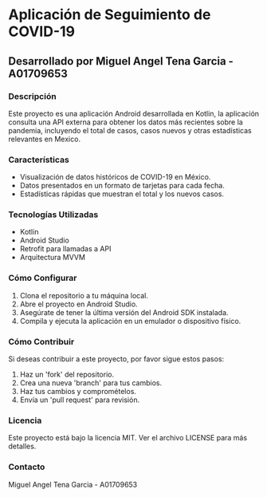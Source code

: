 # Aplicación de Seguimiento de COVID-19
## Desarrollado por Miguel Angel Tena Garcia - A01709653

### Descripción
Este proyecto es una aplicación Android desarrollada en Kotlin, la aplicación consulta una API externa para obtener los datos más recientes sobre la pandemia, incluyendo el total de casos, casos nuevos y otras estadísticas relevantes en Mexico.

### Características
- Visualización de datos históricos de COVID-19 en México.
- Datos presentados en un formato de tarjetas para cada fecha.
- Estadísticas rápidas que muestran el total y los nuevos casos.


### Tecnologías Utilizadas
- Kotlin
- Android Studio
- Retrofit para llamadas a API
- Arquitectura MVVM

### Cómo Configurar
1. Clona el repositorio a tu máquina local.
2. Abre el proyecto en Android Studio.
3. Asegúrate de tener la última versión del Android SDK instalada.
4. Compila y ejecuta la aplicación en un emulador o dispositivo físico.

### Cómo Contribuir
Si deseas contribuir a este proyecto, por favor sigue estos pasos:
1. Haz un 'fork' del repositorio.
2. Crea una nueva 'branch' para tus cambios.
3. Haz tus cambios y compromételos.
4. Envía un 'pull request' para revisión.

### Licencia
Este proyecto está bajo la licencia MIT. Ver el archivo LICENSE para más detalles.

### Contacto
Miguel Angel Tena Garcia - A01709653
